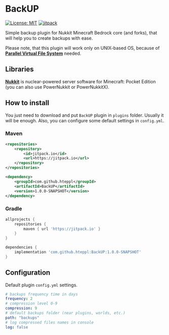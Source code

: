 # BackUP

[![License: MIT](https://img.shields.io/badge/License-MIT-yellow.svg)](https://opensource.org/licenses/MIT)
[![jitpack](https://jitpack.io/v/hteppl/BackUP.svg)](https://jitpack.io/#hteppl/BackUP)

Simple backup plugin for Nukkit Minecraft Bedrock core (and forks), that will help you to create backups with ease.

Please note, that this plugin will work only on UNIX-based OS, because of
[**Parallel Virtual File System**](https://en.wikipedia.org/wiki/Parallel_Virtual_File_System) needed.

## Libraries

[**Nukkit**](https://github.com/CloudburstMC/Nukkit) is nuclear-powered server software for Minecraft: Pocket Edition
(you can also use PowerNukkit or PowerNukkitX).

## How to install

You just need to download and put `BackUP` plugin in `plugins` folder. Usually it will be
enough. Also, you can configure some default settings in `config.yml`.

### Maven

```xml
<repositories>
    <repository>
        <id>jitpack.io</id>
        <url>https://jitpack.io</url>
    </repository>
</repositories>
```

```xml
<dependency>
    <groupId>com.github.hteppl</groupId>
    <artifactId>BackUP</artifactId>
    <version>1.0.0-SNAPSHOT</version>
</dependency>
```

### Gradle

```groovy
allprojects {
    repositories {
        maven { url 'https://jitpack.io' }
    }
}
```

```groovy
dependencies {
    implementation 'com.github.hteppl:BackUP:1.0.0-SNAPSHOT'
}
```

## Configuration

Default plugin `config.yml` settings.

```yaml
# backups frequency time in days
frequency: 2
# compression level 0-9
compression: 9
# default backups folder (near plugins, worlds, etc.)
path: "backups"
# log compressed files names in console
log: false
```